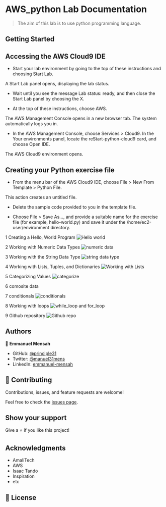# AWS_python Lab Documentation
> The aim of this lab is to use python programming language.

## Getting Started

## Accessing the AWS Cloud9 IDE
- Start your lab environment by going to the top of these instructions and choosing Start Lab.

A Start Lab panel opens, displaying the lab status.

- Wait until you see the message Lab status: ready, and then close the Start Lab panel by choosing the X.

- At the top of these instructions, choose AWS.

The AWS Management Console opens in a new browser tab. The system automatically logs you in.

- In the AWS Management Console, choose Services > Cloud9. In the Your environments panel, locate the reStart-python-cloud9 card, and choose Open IDE.

The AWS Cloud9 environment opens.

## Creating your Python exercise file
- From the menu bar of the AWS Cloud9 IDE, choose File > New From Template > Python File.

This action creates an untitled file.

- Delete the sample code provided to you in the template file.

- Choose File > Save As..., and provide a suitable name for the exercise file (for example, hello-world.py) and save it under the /home/ec2-user/environment directory.

1 Creating a Hello, World Program
![Hello world](https://github.com/principles31/admin_dashboard/assets/90258833/82a297df-dd7e-4357-be9e-f870108cd95a)

2 Working with Numeric Data Types
![numeric data](https://github.com/principles31/admin_dashboard/assets/90258833/dd5456f3-0a33-4577-9d72-01fbf60bda40)

3 Working with the String Data Type
![string data type](https://github.com/principles31/admin_dashboard/assets/90258833/c4f0f245-5584-4e89-b3b8-98e64d1805c6)

4 Working with Lists, Tuples, and Dictionaries
![Working with Lists](https://github.com/principles31/admin_dashboard/assets/90258833/20077334-4f66-4881-b7fb-902f1fff4542)

5 Categorizing Values
![categorize](https://github.com/principles31/admin_dashboard/assets/90258833/8e28c7a2-6754-4427-87e4-73b3f18bccfd)

6 comosite data

7 conditionals
![conditionals](https://github.com/principles31/admin_dashboard/assets/90258833/82be189f-573a-4b79-b420-0937e98e1888)

8 Working with loops
![while_loop and for_loop](https://github.com/principles31/admin_dashboard/assets/90258833/3b8b06a7-1767-4f4e-92c0-69c715bbc29d)

9 Github repository
![Github repo](https://github.com/principles31/admin_dashboard/assets/90258833/719f8b2c-00ab-4f48-b3b7-d9c31a82bff0)

## Authors

👤 **Emmanuel Mensah**

- GitHub: [@principle31](https://github.com/principles31)
- Twitter: [@manuel31mens](https://Twiter.com/@Manuel31mens)
- LinkedIn: [emmanuel-mensah](www.linkedin.com/in/emmanuel-mensah-)

## 🤝 Contributing

Contributions, issues, and feature requests are welcome!

Feel free to check the [issues page](../../issues/).

## Show your support

Give a ⭐️ if you like this project!

## Acknowledgments
- AmaliTech
- AWS
- Isaac Tando
- Inspiration
- etc

## 📝 License

